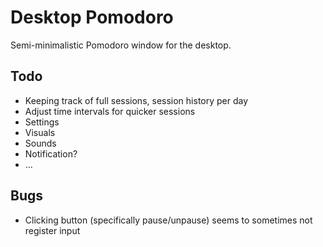 # Desktop Pomodoro

Semi-minimalistic Pomodoro window for the desktop.

## Todo

- Keeping track of full sessions, session history per day
- Adjust time intervals for quicker sessions
- Settings
- Visuals
- Sounds
- Notification?
- ...

## Bugs

- Clicking button (specifically pause/unpause) seems to sometimes not register input

